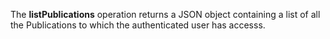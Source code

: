 The **listPublications** operation returns a JSON object containing a list of all the Publications to which the authenticated user has accesss.
